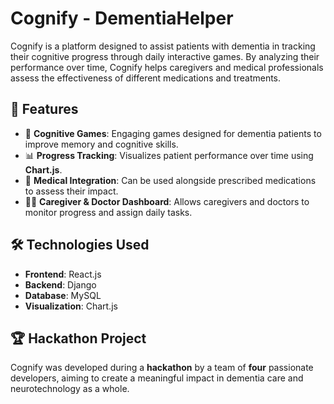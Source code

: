 # Cognify - DementiaHelper  

Cognify is a platform designed to assist patients with dementia in tracking their cognitive progress through daily interactive games. By analyzing their performance over time, Cognify helps caregivers and medical professionals assess the effectiveness of different medications and treatments.  

## 🚀 Features  

- 🧠 **Cognitive Games**: Engaging games designed for dementia patients to improve memory and cognitive skills.  
- 📊 **Progress Tracking**: Visualizes patient performance over time using **Chart.js**.  
- 🏥 **Medical Integration**: Can be used alongside prescribed medications to assess their impact.  
- 👨‍⚕️ **Caregiver & Doctor Dashboard**: Allows caregivers and doctors to monitor progress and assign daily tasks.  

## 🛠️ Technologies Used  

- **Frontend**: React.js  
- **Backend**: Django  
- **Database**: MySQL  
- **Visualization**: Chart.js  

## 🏆 Hackathon Project  

Cognify was developed during a **hackathon** by a team of **four** passionate developers, aiming to create a meaningful impact in dementia care and neurotechnology as a whole.

